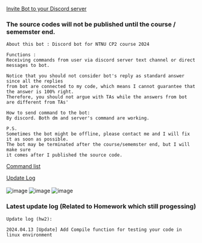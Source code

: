 [Invite Bot to your Discord server](https://discord.com/oauth2/authorize?client_id=1219295687204667433&permissions=8&scope=bot)<br>
### The source codes will not be published until the course / sememster end.
```
About this bot : Discord bot for NTNU CP2 course 2024

Functions :
Receiving commands from user via discord server text channel or direct messages to bot.

Notice that you should not consider bot's reply as standard answer since all the replies
from bot are connected to my code, which means I cannot guarantee that the answer is 100% right.
Therefore, you should not argue with TAs while the answers from bot are different from TAs'

How to send command to the bot:
By discord. Both dm and server's command are working.

P.S.
Sometimes the bot might be offline, please contact me and I will fix it as soon as possible.
The bot may be terminated after the course/sememster end, but I will make sure
it comes after I published the source code.
```
[Command list](https://github.com/NaoCoding/NTNU_CP2_2024_bot/blob/main/command_list.md) <br>

[Update Log](https://github.com/NaoCoding/NTNU_CP2_2024_bot/blob/main/Update_log.md)<br> <br>
![image](https://github.com/NaoCoding/NTNU_CP2_2024_bot/assets/86964895/d35af353-3e80-427c-8021-00e3b43aa7c9)
![image](https://github.com/NaoCoding/NTNU_CP2_2024_bot/assets/86964895/5b32c301-76cd-48b1-8bd4-c91c9cf0f1ad)
![image](https://github.com/NaoCoding/NTNU_CP2_2024_bot/assets/86964895/7ffe9854-99f1-4850-bfc9-822a3e68a3de)



### Latest update log (Related to Homework which still progessing)
```
Update log (hw2):

2024.04.13 [Update] Add Compile function for testing your code in linux environment
```




